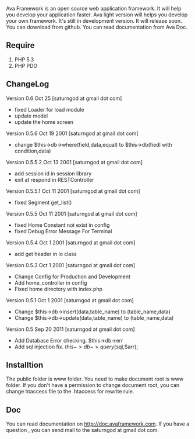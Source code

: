 Ava Framework is an open source web application framework. It will help you develop your application faster. Ava light version will helps you develop your own framework. It's still in development version. It will release soon. You can download from github. You can read documentation from Ava Doc.

## Require

 1. PHP 5.3
 2. PHP PDO


## ChangeLog

Version 0.6 Oct 25 [saturngod at gmail dot com]

* fixed Loader for load module
* update model
* update the home screen

Version 0.5.6 Oct 19 2001 [saturngod at gmail dot com]

* change $this->db->where(field,data,equal) to $this->db(fiedl with condition,data)

Version 0.5.5.2 Oct 13 2001 [saturngod at gmail dot com]

* add session id in session library
* exit at respond in RESTController

Version 0.5.5.1 Oct 11 2001 [saturngod at gmail dot com]

* fixed Segment get_list()

Version 0.5.5 Oct 11 2001 [saturngod at gmail dot com]

* fixed Home Constant not exist in config
* fixed Debug Error Message For Terminal

Version 0.5.4 Oct 1 2001 [saturngod at gmail dot com]

* add get header in io class

Version 0.5.3 Oct 1 2001 [saturngod at gmail dot com]

* Change Config for Production and Development
* Add home_controller in config
* Fixed home directory with index.php

Version 0.5.1 Oct 1 2001 [saturngod at gmail dot com]

* Change $this->db->insert(data,table_name) to (table_name,data)
* Change $this->db->update(data,table_name) to (table_name,data)

Version 0.5 Sep 20 2011 [saturngod at gmail dot com]

* Add Database Error checking. $this->db->err
* Add sql injection fix. $this->db->query($sql,$arr);

## Installtion

The public folder is www folder. You need to make document root is www folder. If you don't have a permission to change document root, you can change htaccess file to the .htaccess for rewrite rule.

## Doc

You can read documentation on http://doc.avaframework.com. If you have a question , you can send mail to the saturngod at gmail dot com.